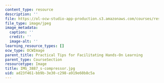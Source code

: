 ```yaml
---
content_type: resource
description: ''
file: https://ol-ocw-studio-app-production.s3.amazonaws.com/courses/res-3-002-collaborative-design-and-creative-expression-with-arduino-microcontrollers-january-iap-2017/ad23f461bb9b3e30c298a919e60b8c5a_IMG_3887_s-compressor.jpg
file_type: image/jpeg
image_metadata:
  caption: ''
  credit: ''
  image-alt: ''
learning_resource_types: []
ocw_type: OCWImage
parent_title: Practical Tips for Facilitating Hands-On Learning
parent_type: CourseSection
resourcetype: Image
title: IMG_3887_s-compressor.jpg
uid: ad23f461-bb9b-3e30-c298-a919e60b8c5a
---
```

